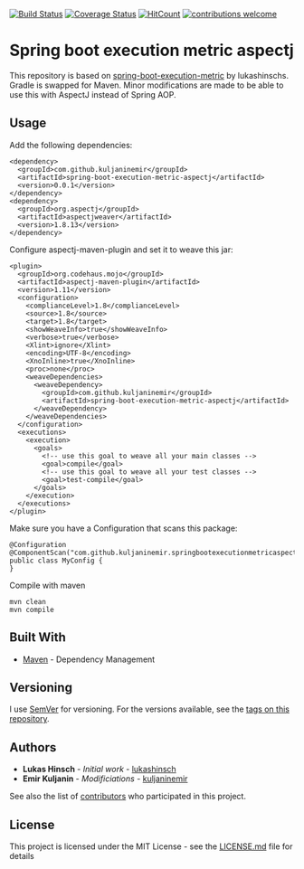 [![Build Status](https://travis-ci.org/kuljaninemir/spring-boot-execution-metric-aspectj.svg?branch=master)](https://travis-ci.org/kuljaninemir/spring-boot-execution-metric-aspectj) [![Coverage Status](https://codecov.io/gh/kuljaninemir/spring-boot-execution-metric-aspectj/branch/master/graph/badge.svg)](https://codecov.io/gh/kuljaninemir/spring-boot-execution-metric-aspectj) [![HitCount](http://hits.dwyl.com/kuljaninemir/spring-boot-execution-metric-aspectj.svg)](http://hits.dwyl.com/kuljaninemir/spring-boot-execution-metric-aspectj) [![contributions welcome](https://img.shields.io/badge/contributions-welcome-brightgreen.svg?style=flat)](https://github.com/dwyl/esta/issues)

# Spring boot execution metric aspectj

This repository is based on [spring-boot-execution-metric](https://github.com/lukashinsch/spring-boot-execution-metric) by lukashinschs. Gradle is swapped for Maven. Minor modifications are made to be able to use this with AspectJ instead of Spring AOP.

## Usage

Add the following dependencies:

```
<dependency>
  <groupId>com.github.kuljaninemir</groupId>
  <artifactId>spring-boot-execution-metric-aspectj</artifactId>
  <version>0.0.1</version>
</dependency>
<dependency>
  <groupId>org.aspectj</groupId>
  <artifactId>aspectjweaver</artifactId>
  <version>1.8.13</version>
</dependency>
```

Configure aspectj-maven-plugin and set it to weave this jar:

```
<plugin>
  <groupId>org.codehaus.mojo</groupId>
  <artifactId>aspectj-maven-plugin</artifactId>
  <version>1.11</version>
  <configuration>
    <complianceLevel>1.8</complianceLevel>
    <source>1.8</source>
    <target>1.8</target>
    <showWeaveInfo>true</showWeaveInfo>
    <verbose>true</verbose>
    <Xlint>ignore</Xlint>
    <encoding>UTF-8</encoding>
    <XnoInline>true</XnoInline>
    <proc>none</proc>
    <weaveDependencies>
      <weaveDependency>
        <groupId>com.github.kuljaninemir</groupId>
        <artifactId>spring-boot-execution-metric-aspectj</artifactId>
      </weaveDependency>
    </weaveDependencies>
  </configuration>
  <executions>
    <execution>
      <goals>
        <!-- use this goal to weave all your main classes -->
        <goal>compile</goal>
        <!-- use this goal to weave all your test classes -->
        <goal>test-compile</goal>
      </goals>
    </execution>
  </executions>
</plugin>
```

Make sure you have a Configuration that scans this package:

```
@Configuration
@ComponentScan("com.github.kuljaninemir.springbootexecutionmetricaspectj")
public class MyConfig {
}
```

Compile with maven

```
mvn clean
mvn compile
```

## Built With

* [Maven](https://maven.apache.org/) - Dependency Management

## Versioning

I use [SemVer](http://semver.org/) for versioning. For the versions available, see the [tags on this repository](https://github.com/kuljaninemir/spring-boot-execution-metric-aspectj/tags). 

## Authors

* **Lukas Hinsch** - *Initial work* - [lukashinsch](https://github.com/lukashinsch)
* **Emir Kuljanin** - *Modificiations* - [kuljaninemir](https://github.com/kuljaninemir)

See also the list of [contributors](https://github.com/kuljaninemir/spring-boot-execution-metric-aspectj/contributors) who participated in this project.

## License

This project is licensed under the MIT License - see the [LICENSE.md](LICENSE.md) file for details
